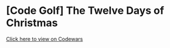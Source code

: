 # [Code Golf] The Twelve Days of Christmas
[Click here to view on Codewars](https://codewars.com/kata/6001a06c6aad37000873b48f)